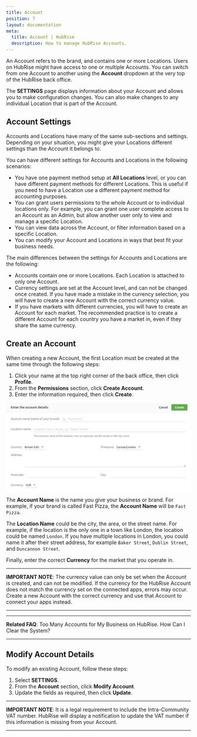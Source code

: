 ```yaml
---
title: Account
position: 7
layout: documentation
meta:
  title: Account | HubRise
  description: How to manage HubRise Accounts.
---
```


An Account refers to the brand, and contains one or more Locations. Users on HubRise might have access to one or multiple Accounts. You can switch from one Account to another using the **Account** dropdown at the very top of the HubRise back office.


The **SETTINGS** page displays information about your Account and allows you to make configuration changes.
You can also make changes to any individual Location that is part of the Account.

## Account Settings

Accounts and Locations have many of the same sub-sections and settings. Depending on your situation, you might give your Locations different settings than the Account it belongs to.

You can have different settings for Accounts and Locations in the following scenarios:

- You have one payment method setup at **All Locations** level, or you can have different payment methods for different Locations.
  This is useful if you need to have a Location use a different payment method for accounting purposes.
- You can grant users permissions to the whole Account or to individual locations only.
  For example, you can grant one user complete access to an Account as an Admin, but allow another user only to view and manage a specific Location.
- You can view data across the Account, or filter information based on a specific Location.
- You can modify your Account and Locations in ways that best fit your business needs.

The main differences between the settings for Accounts and Locations are the following:

- Accounts contain one or more Locations. Each Location is attached to only one Account.
- Currency settings are set at the Account level, and can not be changed once created. If you have made a mistake in the currency selection, you will have to create a new Account with the correct currency value.
- If you have markets with different currencies, you will have to create an Account for each market. The recommended practice is to create a different Account for each country you have a market in, even if they share the same currency.

## Create an Account

When creating a new Account, the first Location must be created at the same time through the following steps:

1. Click your name at the top right corner of the back office, then click **Profile**.
2. From the **Permissions** section, click **Create Account**.
3. Enter the information required, then click **Create**.

![Create an account on HubRise](../images/064-en-2x-create-account.png)

The **Account Name** is the name you give your business or brand. For example, if your brand is called Fast Pizza, the **Account Name** will be `Fast Pizza`.

The **Location Name** could be the city, the area, or the street name. For example, if the location is the only one in a town like London, the location could be named `London`. If you have multiple locations in London, you could name it after their street address, for example `Baker Street`, `Dublin Street`, and `Duncannon Street`.

Finally, enter the correct **Currency** for the market that you operate in.

---

**IMPORTANT NOTE**: The currency value can only be set when the Account is created, and can not be modified. If the currency for the HubRise Account does not match the currency set on the connected apps, errors may occur. Create a new Account with the correct currency and use that Account to connect your apps instead.

---

---

**Related FAQ**: <Link to="/docs/faqs/how-can-i-clear-accounts/">Too Many Accounts for My Business on HubRise. How Can I Clear the System?</Link>

---

## Modify Account Details

To modify an existing Account, follow these steps:

1. Select **SETTINGS**.
3. From the **Account** section, click **Modify Account**.
4. Update the fields as required, then click **Update**.

---

**IMPORTANT NOTE**: It is a legal requirement to include the Intra-Community VAT number. HubRise will display a notification to update the VAT number if this information is missing from your Account.

---